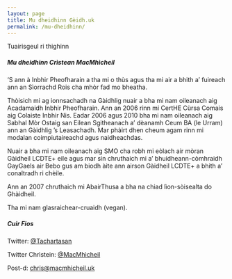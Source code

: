 ```yaml
---
layout: page
title: Mu dheidhinn Gèidh.uk
permalink: /mu-dheidhinn/
---
```


Tuairisgeul ri thighinn

##### Mu dheidhinn Crìstean MacMhìcheil

‘S ann à Inbhir Pheofharain a tha mi o thùs agus tha mi air a bhith a’ fuireach ann an Sìorrachd Rois cha mhòr fad mo bheatha.

Thòisich mi ag ionnsachadh na Gàidhlig nuair a bha mi nam oileanach aig Acadamaidh Inbhir Pheofharain. Ann an 2006 rinn mi CertHE Cùrsa Comais aig Colaiste Inbhir Nis. Eadar 2006 agus 2010 bha mi nam oileanach aig Sabhal Mòr Ostaig san Eilean Sgitheanach a’ dèanamh Ceum BA (le Urram) ann an Gàidhlig ’s Leasachadh. Mar phàirt dhen cheum agam rinn mi modalan coimpiutaireachd agus naidheachdas.

Nuair a bha mi nam oileanach aig SMO cha robh mi eòlach air mòran Gàidheil LCDTE+ eile agus mar sin chruthaich mi a’ bhuidheann-còmhraidh GayGaels air Bebo gus am biodh àite ann airson Gàidheil LCDTE+ a bhith a’ conaltradh ri chèile.

Ann an 2007 chruthaich mi AbairThusa a bha na chiad lìon-sòisealta do Ghàidheil.

Tha mi nam glasraichear-cruaidh (vegan).

##### Cuir Fios

Twitter: [@Tachartasan](https://www.twitter.com/Tachartasan)

Twitter Chrìstein: [@MacMhìcheil](https://www.twitter.com/MacMhicheil)

Post-d: [chris@macmhicheil.uk](mailto:chris@macmhicheil.uk)
